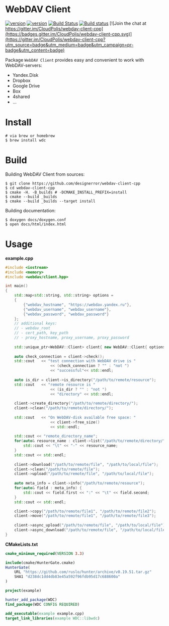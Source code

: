 WebDAV Client
===
[![version](https://img.shields.io/badge/hunter-v0.19.54-blue.svg)](https://github.com/ruslo/hunter/tree/v0.19.54)
[![version](https://img.shields.io/badge/wdc-v1.1.0-blue.svg)](https://github.com/CloudPolis/webdav-client-cpp/releases/tag/v1.1.0)
[![Build Status](https://travis-ci.org/CloudPolis/webdav-client-cpp.svg?branch=master)](https://travis-ci.org/CloudPolis/webdav-client-cpp)
[![Build status](https://ci.appveyor.com/api/projects/status/cr2xwpwe3iiafbwg?svg=true)](https://ci.appveyor.com/project/rusdevops/webdav-client-cpp)
[![Join the chat at https://gitter.im/CloudPolis/webdav-client-cpp](https://badges.gitter.im/CloudPolis/webdav-client-cpp.svg)](https://gitter.im/CloudPolis/webdav-client-cpp?utm_source=badge&utm_medium=badge&utm_campaign=pr-badge&utm_content=badge)

Package ```WebDAV Client``` provides easy and convenient to work with WebDAV-servers:

 - Yandex.Disk
 - Dropbox
 - Google Drive
 - Box
 - 4shared
 - ...

Install
===

```ShellSession
# via brew or homebrew
$ brew install wdc
```

Build
===

Building WebDAV Client from sources:

```ShellSession
$ git clone https://github.com/designerror/webdav-client-cpp
$ cd webdav-client-cpp
$ cmake -H. -B_builds # -DCMAKE_INSTALL_PREFIX=install
$ cmake --build _builds
$ cmake --build _builds --target install
```

Building documentation:
```ShellSession
$ doxygen docs/doxygen.conf
$ open docs/html/index.html
```

Usage
===

**example.cpp**
```C++
#include <iostream>
#include <memory>
#include <webdav/client.hpp>

int main()
{
	std::map<std::string, std::string> options =
	{
		{"webdav_hostname", "https://webdav.yandex.ru"},
		{"webdav_username", "webdav_username"},
		{"webdav_password", "webdav_password"}
	};
	// additional keys: 
	// - webdav_root
	// - cert_path, key_path
	// - proxy_hostname, proxy_username, proxy_password
            
	std::unique_ptr<WebDAV::Client> client{ new WebDAV::Client{ options } };
  
	auto check_connection = client->check();
	std::cout   << "test connection with WebDAV drive is " 
                    << (check_connection ? "" : "not ")
                    << "successful"<< std::endl;
  
	auto is_dir = client->is_directory("/path/to/remote/resource");
	std::cout   << "remote resource is " 
                    << (is_dir ? "" : "not ") 
                    << "directory" << std::endl;
  
  	client->create_directory("/path/to/remote/directory/");
  	client->clean("/path/to/remote/directory/");
  
  	std::cout   << "On WebDAV-disk available free space: " 
                    << client->free_size() 
                    << std::endl;
  
	std::cout << "remote_directory_name";
	for(auto& resource_name : client->list("/path/to/remote/directory/")) {
		std::cout << "\t" << "-" << resource_name;
  	}
  	std::cout << std::endl;
  
  	client->download("/path/to/remote/file", "/path/to/local/file");
  	client->clean("/path/to/remote/file");
  	client->upload("/path/to/remote/file", "/path/to/local/file");
  
  	auto meta_info = client->info("/path/to/remote/resource");
  	for(auto& field : meta_info) {
		std::cout << field.first << ":" << "\t" << field.second;
  	}
  	std::cout << std::endl;

  	client->copy("/path/to/remote/file1", "/path/to/remote/file2");
  	client->move("/path/to/remote/file1", "/path/to/remote/file3");
  
  	client->async_upload("/path/to/remote/file", "/path/to/local/file");
  	client->async_download("/path/to/remote/file", "/path/to/local/file");
}
```

**CMakeLists.txt**
```cmake
cmake_minimum_required(VERSION 3.3)

include(cmake/HunterGate.cmake)
HunterGate(
    URL "https://github.com/ruslo/hunter/archive/v0.19.51.tar.gz"
    SHA1 "d238dc1dd4db83e45a592f96fdb95d17c688600a"
)

project(example)

hunter_add_package(WDC)
find_package(WDC CONFIG REQUIRED)

add_executable(example example.cpp)
target_link_libraries(example WDC::libwdc)
```

